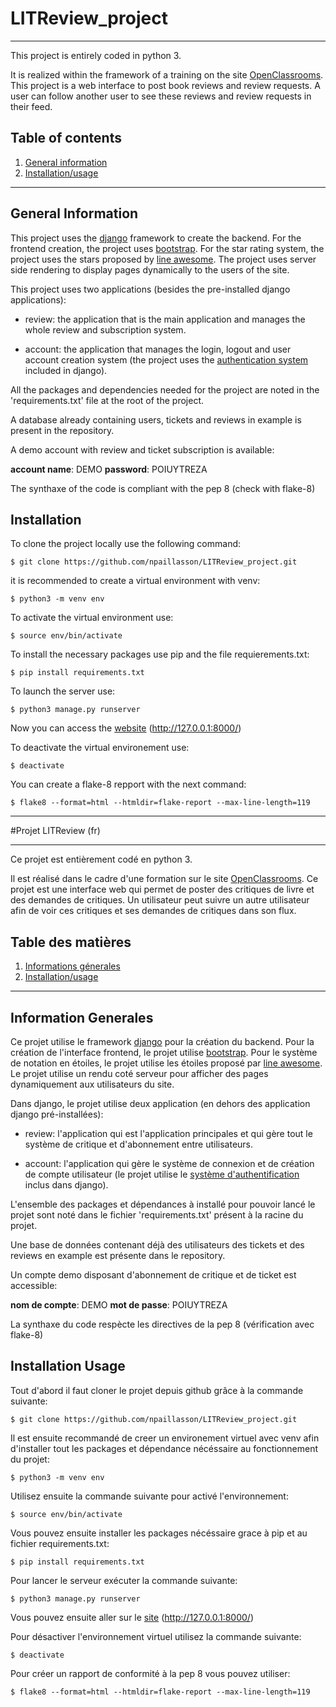 # LITReview_project

***

This project is entirely coded in python 3.

It is realized within the framework of a training on the site [OpenClassrooms](https://openclassrooms.com/fr/).
This project is a web interface to post book reviews and review requests. A user can follow another user to see these reviews and review requests in their feed.


## Table of contents
1. [General information](#general-information)
2. [Installation/usage](#installation)

***

## General Information

This project uses the [django](https://docs.djangoproject.com/en/3.2/) framework to create the backend. For the frontend creation, the project uses [bootstrap](https://getbootstrap.com/docs/5.1/getting-started/introduction/). For the star rating system, the project uses the stars proposed by [line awesome](https://icons8.com/line-awesome). The project uses server side rendering to display pages dynamically to the users of the site.

This project uses two applications (besides the pre-installed django applications):

* review: the application that is the main application and manages the whole review and subscription system.

* account: the application that manages the login, logout and user account creation system (the project uses the [authentication system](https://docs.djangoproject.com/en/3.2/topics/auth/) included in django).

All the packages and dependencies needed for the project are noted in the 'requirements.txt' file at the root of the project.

A database already containing users, tickets and reviews in example is present in the repository. 

A demo account with review and ticket subscription is available:

**account name**: DEMO 
**password**: POIUYTREZA

The synthaxe of the code is compliant with the pep 8 (check with flake-8)




## Installation

To clone the project locally use the following command:

```
$ git clone https://github.com/npaillasson/LITReview_project.git
```

it is recommended to create a virtual environment with venv:

```
$ python3 -m venv env
```

To activate the virtual environment use:
```
$ source env/bin/activate
```

To install the necessary packages use pip and the file requierements.txt:
```
$ pip install requirements.txt
```

To launch the server use:
```
$ python3 manage.py runserver
```

Now you can access the [website](http://127.0.0.1:8000/) (http://127.0.0.1:8000/)

To deactivate the virtual environement use:
```
$ deactivate
```

You can create a flake-8 repport with the next command:

```
$ flake8 --format=html --htmldir=flake-report --max-line-length=119 
```

****

#Projet LITReview (fr)

***

Ce projet est entièrement codé en python 3.

Il est réalisé dans le cadre d'une formation sur le site [OpenClassrooms](https://openclassrooms.com/fr/).
Ce projet est une interface web qui permet de poster des critiques de livre et des demandes de critiques. Un utilisateur peut suivre un autre utilisateur afin de voir ces critiques et ses demandes de critiques dans son flux.

## Table des matières
1. [Informations génerales](#informations-generales)
2. [Installation/usage](#installation-usage)

***

## Information Generales

Ce projet utilise le framework [django](https://docs.djangoproject.com/fr/3.2/) pour la création du backend. Pour la création de l'interface frontend, le projet utilise [bootstrap](https://getbootstrap.com/docs/5.1/getting-started/introduction/). Pour le système de notation en étoiles, le projet utilise les étoiles proposé par [line awesome](https://icons8.com/line-awesome). Le projet utilise un rendu coté serveur pour afficher des pages dynamiquement aux utilisateurs du site.

Dans django, le projet utilise deux application (en dehors des application django pré-installées):

*	review: l'application qui est l'application principales et qui gère tout le système de critique et d'abonnement entre utilisateurs.

*	account: l'application qui gère le système de connexion et de création de compte utilisateur (le projet utilise le [système d'authentification](https://docs.djangoproject.com/fr/3.2/topics/auth/) inclus dans django).

L'ensemble des packages et dépendances à installé pour pouvoir lancé le projet sont noté dans le fichier 'requirements.txt' présent à la racine du projet.

Une base de données contenant déjà des utilisateurs des tickets et des reviews en example est présente dans le repository. 

Un compte demo disposant d'abonnement de critique et de ticket est accessible:

**nom de compte**: DEMO 
**mot de passe**: POIUYTREZA

La synthaxe du code respècte les directives de la pep 8 (vérification avec flake-8)

## Installation Usage

Tout d'abord il faut cloner le projet depuis github grâce à la commande suivante:

```
$ git clone https://github.com/npaillasson/LITReview_project.git
```

Il est ensuite recommandé de creer un environement virtuel avec venv afin d'installer tout les packages et dépendance nécéssaire au fonctionnement du projet:

```
$ python3 -m venv env
```

Utilisez ensuite la commande suivante pour activé l'environnement:
```
$ source env/bin/activate
```

Vous pouvez ensuite installer les packages nécéssaire grace à pip et au fichier requirements.txt:
```
$ pip install requirements.txt
```

Pour lancer le serveur exécuter la commande suivante:
```
$ python3 manage.py runserver
```

Vous pouvez ensuite aller sur le [site](http://127.0.0.1:8000/) (http://127.0.0.1:8000/)

Pour désactiver l'environnement virtuel utilisez la commande suivante:
```
$ deactivate
```

Pour créer un rapport de conformité à la pep 8 vous pouvez utiliser:

```
$ flake8 --format=html --htmldir=flake-report --max-line-length=119 
```
